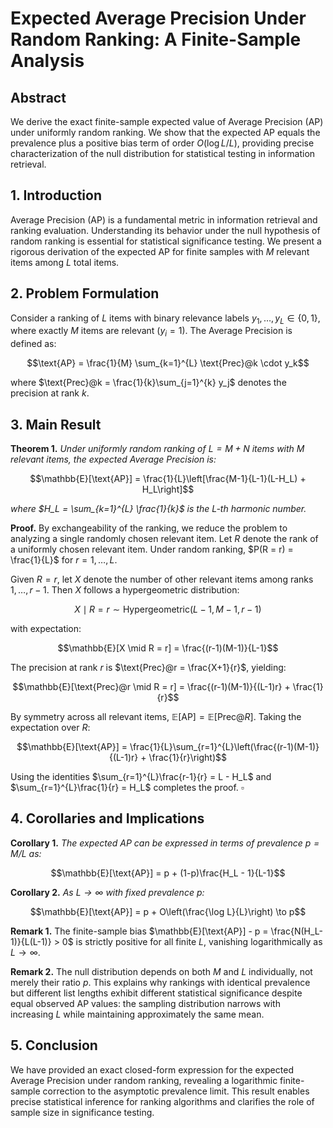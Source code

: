 # Expected Average Precision Under Random Ranking: A Finite-Sample Analysis

## Abstract

We derive the exact finite-sample expected value of Average Precision (AP) under uniformly random ranking. We show that the expected AP equals the prevalence plus a positive bias term of order $O(\log L/L)$, providing precise characterization of the null distribution for statistical testing in information retrieval.

## 1. Introduction

Average Precision (AP) is a fundamental metric in information retrieval and ranking evaluation. Understanding its behavior under the null hypothesis of random ranking is essential for statistical significance testing. We present a rigorous derivation of the expected AP for finite samples with $M$ relevant items among $L$ total items.

## 2. Problem Formulation

Consider a ranking of $L$ items with binary relevance labels $y_1, \ldots, y_L \in \{0,1\}$, where exactly $M$ items are relevant ($y_i = 1$). The Average Precision is defined as:

$$\text{AP} = \frac{1}{M} \sum_{k=1}^{L} \text{Prec}@k \cdot y_k$$

where $\text{Prec}@k = \frac{1}{k}\sum_{j=1}^{k} y_j$ denotes the precision at rank $k$.

## 3. Main Result

**Theorem 1.** *Under uniformly random ranking of $L = M + N$ items with $M$ relevant items, the expected Average Precision is:*

$$\mathbb{E}[\text{AP}] = \frac{1}{L}\left[\frac{M-1}{L-1}(L-H_L) + H_L\right]$$

*where $H_L = \sum_{k=1}^{L} \frac{1}{k}$ is the $L$-th harmonic number.*

**Proof.** By exchangeability of the ranking, we reduce the problem to analyzing a single randomly chosen relevant item. Let $R$ denote the rank of a uniformly chosen relevant item. Under random ranking, $P(R = r) = \frac{1}{L}$ for $r = 1, \ldots, L$.

Given $R = r$, let $X$ denote the number of other relevant items among ranks $1, \ldots, r-1$. Then $X$ follows a hypergeometric distribution:

$$X \mid R = r \sim \text{Hypergeometric}(L-1, M-1, r-1)$$

with expectation:

$$\mathbb{E}[X \mid R = r] = \frac{(r-1)(M-1)}{L-1}$$

The precision at rank $r$ is $\text{Prec}@r = \frac{X+1}{r}$, yielding:

$$\mathbb{E}[\text{Prec}@r \mid R = r] = \frac{(r-1)(M-1)}{(L-1)r} + \frac{1}{r}$$

By symmetry across all relevant items, $\mathbb{E}[\text{AP}] = \mathbb{E}[\text{Prec}@R]$. Taking the expectation over $R$:

$$\mathbb{E}[\text{AP}] = \frac{1}{L}\sum_{r=1}^{L}\left(\frac{(r-1)(M-1)}{(L-1)r} + \frac{1}{r}\right)$$

Using the identities $\sum_{r=1}^{L}\frac{r-1}{r} = L - H_L$ and $\sum_{r=1}^{L}\frac{1}{r} = H_L$ completes the proof. $\square$

## 4. Corollaries and Implications

**Corollary 1.** *The expected AP can be expressed in terms of prevalence $p = M/L$ as:*

$$\mathbb{E}[\text{AP}] = p + (1-p)\frac{H_L - 1}{L-1}$$

**Corollary 2.** *As $L \to \infty$ with fixed prevalence $p$:*

$$\mathbb{E}[\text{AP}] = p + O\left(\frac{\log L}{L}\right) \to p$$

**Remark 1.** The finite-sample bias $\mathbb{E}[\text{AP}] - p = \frac{N(H_L-1)}{L(L-1)} > 0$ is strictly positive for all finite $L$, vanishing logarithmically as $L \to \infty$.

**Remark 2.** The null distribution depends on both $M$ and $L$ individually, not merely their ratio $p$. This explains why rankings with identical prevalence but different list lengths exhibit different statistical significance despite equal observed AP values: the sampling distribution narrows with increasing $L$ while maintaining approximately the same mean.

## 5. Conclusion

We have provided an exact closed-form expression for the expected Average Precision under random ranking, revealing a logarithmic finite-sample correction to the asymptotic prevalence limit. This result enables precise statistical inference for ranking algorithms and clarifies the role of sample size in significance testing.
